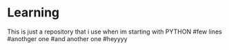 # Learning
This is just a repository that i use when im starting with PYTHON
#few lines
#anothger one
#and another one
#heyyyy
